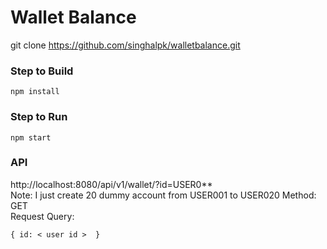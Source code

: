 # Wallet Balance   
git clone https://github.com/singhalpk/walletbalance.git
  
### Step to Build   
```
npm install  
 ```  

### Step to Run  
```  
npm start  
```  

### API  

http://localhost:8080/api/v1/wallet/?id=USER0**  
Note: I just create 20 dummy account from USER001 to USER020
Method: GET  
Request Query:  
```
{ id: < user id >  }  
```  
